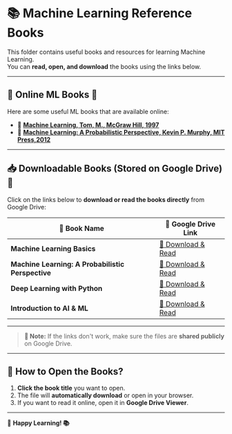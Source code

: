# 📚 Machine Learning Reference Books

This folder contains useful books and resources for learning Machine Learning.  
You can **read, open, and download** the books using the links below.

---

## 🔗 Online ML Books 📖
Here are some useful ML books that are available online:

- 📘 **[Machine Learning, Tom, M., McGraw Hill, 1997](https://drive.google.com/file/d/1IUAg9aUWvXykHsDyODJXQ2-Fn8-QCCgy/view?usp=sharing/)**
- 📕 **[Machine Learning: A Probabilistic Perspective, Kevin P. Murphy, MIT Press,2012](https://drive.google.com/file/d/1JmC0ary9RwY9TpcU2_ya6i66579vzVtU/view?usp=sharing/)**

---

## 📥 Downloadable Books (Stored on Google Drive) 📂
Click on the links below to **download or read the books directly** from Google Drive:

| 📖 Book Name | 🔗 Google Drive Link |
|-------------|---------------------|
| **Machine Learning Basics** | [📂 Download & Read](https://drive.google.com/file/d/1IUAg9aUWvXykHsDyODJXQ2-Fn8-QCCgy/view?usp=sharing) |
| **Machine Learning: A Probabilistic Perspective** | [📂 Download & Read](https://drive.google.com/file/d/1JmC0ary9RwY9TpcU2_ya6i66579vzVtU/view?usp=sharing) |
| **Deep Learning with Python** | [📂 Download & Read](https://drive.google.com/uc?export=download&id=YOUR_FILE_ID) |
| **Introduction to AI & ML** | [📂 Download & Read](https://drive.google.com/uc?export=download&id=YOUR_FILE_ID) |

---

> **📌 Note:** If the links don't work, make sure the files are **shared publicly** on Google Drive.

---

## 🚀 How to Open the Books?
1. **Click the book title** you want to open.
2. The file will **automatically download** or open in your browser.
3. If you want to read it online, open it in **Google Drive Viewer**.

---

🔹 **Happy Learning! 📚**  
